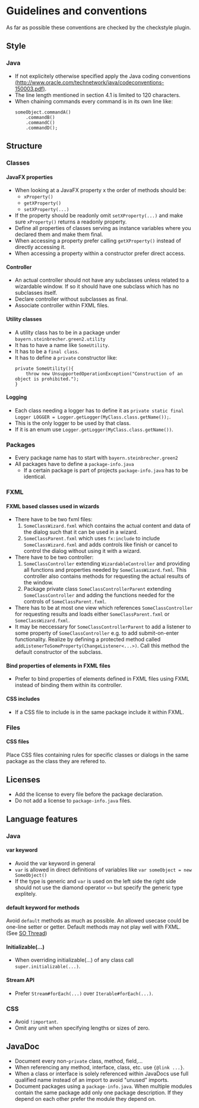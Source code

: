 # Guidelines and conventions

As far as possible these conventions are checked by the checkstyle plugin.

## Style

### Java
* If not explicitely otherwise specified apply the Java coding conventions [(http://www.oracle.com/technetwork/java/codeconventions-150003.pdf)](http://www.oracle.com/technetwork/java/codeconventions-150003.pdf).
* The line length mentioned in section 4.1 is limited to 120 characters.
* When chaining commands every command is in its own line like:
    ```
    someObject.commandA()
        .commandB()
        .commandC()
        .commandD();
    ```

## Structure

### Classes
#### JavaFX properties
* When looking at a JavaFX property x the order of methods should be:
    * `xProperty()`
    * `getXProperty()`
    * `setXProperty(...)`
* If the property should be readonly omit `setXProperty(...)` and make sure `xProperty()` returns a readonly property.
* Define all properties of classes serving as instance variables where you declared them and make them final.
* When accessing a property prefer calling `getXProperty()` instead of directly accessing it.
* When accessing a property within a constructor prefer direct access.
#### Controller
* An actual controller should not have any subclasses unless related to a wizardable window. If so it should have one subclass which has no subclasses itself.
* Declare controller without subclasses as final.
* Associate controller within FXML files.
#### Utility classes
* A utility class has to be in a package under `bayern.steinbrecher.green2.utility`
* It has to have a name like `SomeUtility`.
* It has to be a `final class`.
* It has to define a `private` constructor like:
    ```
    private SomeUtility(){
        throw new UnsupportedOperationException("Construction of an object is prohibited.");
    }
    ```
#### Logging
* Each class needing a logger has to define it as `private static final Logger LOGGER = Logger.getLogger(MyClass.class.getName());`.
* This is the only logger to be used by that class.
* If it is an enum use `Logger.getLogger(MyClass.class.getName())`.
### Packages
* Every package name has to start with `bayern.steinbrecher.green2`
* All packages have to define a `package-info.java`
    * If a certain package is part of projects `package-info.java` has to be identical.

### FXML
#### FXML based classes used in wizards
* There have to be two fxml files:
    1. `SomeClassWizard.fxml` which contains the actual content and data of the dialog such that it can be used in a wizard.
    2. `SomeClassParent.fxml` which uses `fx:include` to include `SomeClassWizard.fxml` and adds controls like finish or cancel to control the dialog without using it with a wizard.
* There have to be two controller:
    1. `SomeClassController` extending `WizardableController` and providing all functions and properties needed by `SomeClassWizard.fxml`. This controller also contains methods for requesting the actual results of the window.
    2. Package private class `SomeClassControllerParent` extending `SomeClassController` and adding the functions needed for the controls of `SomeClassParent.fxml`.
* There has to be at most one view which references `SomeClassController` for requesting results and loads either `SomeClassParent.fxml` or `SomeClassWizard.fxml`.
* It may be neccessary for `SomeClassControllerParent` to add a listener to some property of `SomeClassController` e.g. to add submit-on-enter functionality. Realize by defining a protected method called `addListenerToSomeProperty(ChangeListener<...>)`. Call this method the default constructor of the subclass.
#### Bind properties of elements in FXML files
* Prefer to bind properties of elements defined in FXML files using FXML instead of binding them within its controller.
#### CSS includes
* If a CSS file to include is in the same package include it within FXML.

### Files
#### CSS files
Place CSS files containing rules for specific classes or dialogs in the same package as the class they are refered to.

## Licenses
* Add the license to every file before the package declaration.
* Do not add a license to `package-info.java` files.

## Language features

### Java
#### var keyword
* Avoid the var keyword in general
* `var` is allowed in direct definitions of variables like `var someObject = new SomeObject()`
* If the type is generic and `var` is used on the left side the right side should not use the diamond operator `<>` but specify the generic type explitely.
#### default keyword for methods
Avoid `default` methods as much as possible.
An allowed usecase could be one-line setter or getter.
Default methods may not play well with FXML. (See [SO Thread](https://stackoverflow.com/questions/45641131/javafx-call-default-method-in-scenebuilder-fxml))
#### Initializable(...)
* When overriding initializable(...) of any class call `super.initializable(...)`.
#### Stream API
* Prefer `Stream#forEach(...)` over `Iterable#forEach(...)`.
### CSS
* Avoid `!important`.
* Omit any unit when specifying lengths or sizes of zero.

## JavaDoc
* Document every non-`private` class, method, field,...
* When referencing any method, interface, class, etc. use `{@link ...}`.
* When a class or interface is solely referenced within JavaDocs use full qualified name instead of an import to avoid "unused" imports.
* Document packages using a `package-info.java`. When multiple modules contain the same package add only one package description. If they depend on each other prefer the module they depend on.
